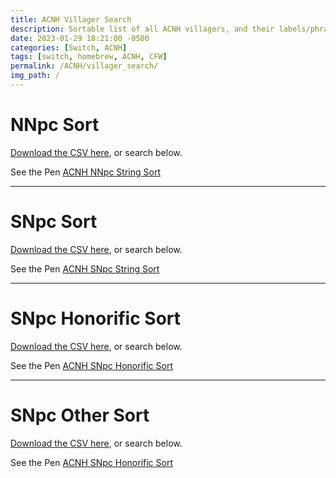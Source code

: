 ```yaml
---
title: ACNH Villager Search
description: Sortable list of all ACNH villagers, and their labels/phrases.
date: 2023-01-29 18:21:00 -0500
categories: [Switch, ACNH]
tags: [switch, homebrew, ACNH, CFW]
permalink: /ACNH/villager_search/
img_path: /
---
```


<script async src="https://assets.codepen.io/assets/embed/ei.js"></script>

# NNpc Sort
[Download the CSV here](../../../assets/NNpc.csv), or search below.

<div id="container">
<p data-height="490" data-theme-id="24311" data-slug-hash="OJwwzjp" data-default-tab="result" data-user="inconsistent-dg" data-embed-version="2" class="codepen">See the Pen <a href="https://codepen.io/inconsistent-dg/pen/OJwwzjp">ACNH NNpc String Sort</a></p>
</div>

---

# SNpc Sort
[Download the CSV here](../../../assets/SNpcName.csv), or search below.

<div id="container">
<p data-height="530" data-theme-id="24311" data-slug-hash="GRBBxbg" data-default-tab="result" data-user="inconsistent-dg" data-embed-version="2" class="codepen">See the Pen <a href="https://codepen.io/inconsistent-dg/pen/GRBBxbg">ACNH SNpc String Sort</a></p>
</div>

---

# SNpc Honorific Sort
[Download the CSV here](../../../assets/SNpcHonorific.csv), or search below.

<div id="container">
<p data-height="530" data-theme-id="24311" data-slug-hash="oNMMdgR" data-default-tab="result" data-user="inconsistent-dg" data-embed-version="2" class="codepen">See the Pen <a href="https://codepen.io/inconsistent-dg/pen/oNMMdgR">ACNH SNpc Honorific Sort</a></p>
</div>

---

# SNpc Other Sort
[Download the CSV here](../../../assets/SNpcOther.csv), or search below.

<div id="container">
<p data-height="407" data-theme-id="24311" data-slug-hash="gOjjzaP" data-default-tab="result" data-user="inconsistent-dg" data-embed-version="2" class="codepen">See the Pen <a href="https://codepen.io/inconsistent-dg/pen/gOjjzaP">ACNH SNpc Honorific Sort</a></p>
</div>
